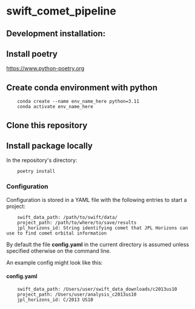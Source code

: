 # swift_comet_pipeline

## Development installation:
## Install poetry
https://www.python-poetry.org

## Create conda environment with python
```
    conda create --name env_name_here python=3.11
    conda activate env_name_here
```

## Clone this repository

## Install package locally
In the repository's directory:
```
    poetry install
```

### Configuration
Configuration is stored in a YAML file with the following entries to start a project:
```
    swift_data_path: /path/to/swift/data/
    project_path: /path/to/where/to/save/results
    jpl_horizons_id: String identifying comet that JPL Horizons can use to find comet orbital information
```
By default the file **config.yaml** in the current directory is assumed unless specified otherwise on the command line.

An example config might look like this:
#### config.yaml
```
    swift_data_path: /Users/user/swift_data_downloads/c2013us10
    project_path: /Users/user/analysis_c2013us10
    jpl_horizons_id: C/2013 US10
```
